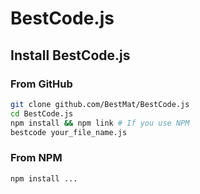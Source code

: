 # BestCode.js
## Install BestCode.js
### From GitHub
```bash
git clone github.com/BestMat/BestCode.js
cd BestCode.js
npm install && npm link # If you use NPM
bestcode your_file_name.js
```
### From NPM
```bash
npm install ...
```
